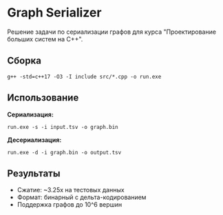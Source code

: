 # Graph Serializer

Решение задачи по сериализации графов для курса "Проектирование больших систем на C++".

## Сборка
```
g++ -std=c++17 -O3 -I include src/*.cpp -o run.exe
```
## Использование

**Сериализация:**
```
run.exe -s -i input.tsv -o graph.bin
```

**Десериализация:**
```
run.exe -d -i graph.bin -o output.tsv
```

## Результаты

- Сжатие: ~3.25x на тестовых данных
- Формат: бинарный с дельта-кодированием
- Поддержка графов до 10^6 вершин
